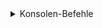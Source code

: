 <details>
<summary>Konsolen-Befehle</summary>
  > "nx serve" um zu hosten.<br>
  > "nx graph" um Diagramm anzuzeigen.<br>
  > "nx build" um zu builden.<br>
  > "nx component-test "lib oder app"" um zu testen.<br>
  > "nx component-test "lib oder app" --watch" um mit GUI zu testen<br>
  > "npm outdated" um veraltete Versionen anzuzeigen.<br>
  > "nx update" um Versionen zu updaten. https://www.npmjs.com/package/npm-check-updates <br>
  > "ncu -i" um veraltete Versionen anzuzeigen und upzudaten.<br>
  > "nx run-many --target=lint" um ganzes Projekt zu linten.<br>
</details>
